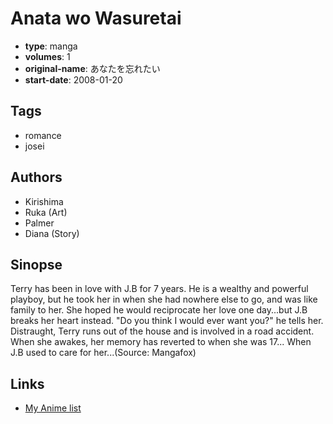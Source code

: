 # Anata wo Wasuretai

-   **type**: manga
-   **volumes**: 1
-   **original-name**: あなたを忘れたい
-   **start-date**: 2008-01-20

## Tags

-   romance
-   josei

## Authors

-   Kirishima
-   Ruka (Art)
-   Palmer
-   Diana (Story)

## Sinopse

Terry has been in love with J.B for 7 years. He is a wealthy and powerful playboy, but he took her in when she had nowhere else to go, and was like family to her. She hoped he would reciprocate her love one day...but J.B breaks her heart instead. "Do you think I would ever want you?" he tells her. Distraught, Terry runs out of the house and is involved in a road accident. When she awakes, her memory has reverted to when she was 17... When J.B used to care for her...(Source: Mangafox)

## Links

-   [My Anime list](https://myanimelist.net/manga/25529/Anata_wo_Wasuretai)
